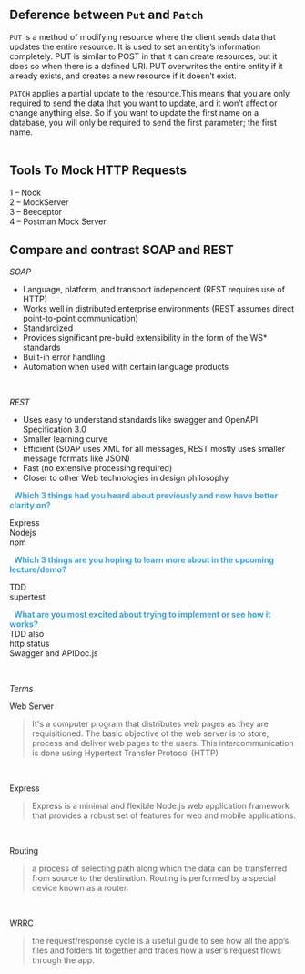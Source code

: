 ## Deference between `Put` and `Patch`  
`PUT` is a method of modifying resource where the client sends data that updates the entire resource. It is used to set an entity’s information completely. PUT is similar to POST in that it can create resources, but it does so when there is a defined URI. PUT overwrites the entire entity if it already exists, and creates a new resource if it doesn’t exist.  

`PATCH` applies a partial update to the resource.This means that you are only required to send the data that you want to update, and it won’t affect or change anything else. So if you want to update the first name on a database, you will only be required to send the first parameter; the first name.  
&nbsp;

## Tools To Mock HTTP Requests  
1 – Nock  
2 – MockServer  
3 – Beeceptor  
4 – Postman Mock Server


## Compare and contrast SOAP and REST  

*SOAP*   
- Language, platform, and transport independent (REST requires use of HTTP)     
- Works well in distributed enterprise environments (REST assumes direct point-to-point communication)
- Standardized
- Provides significant pre-build extensibility in the form of the WS* standards
- Built-in error handling
- Automation when used with certain language products   

&nbsp;


*REST*  
- Uses easy to understand standards like swagger and OpenAPI Specification 3.0
- Smaller learning curve
- Efficient (SOAP uses XML for all messages, REST mostly uses smaller message formats like JSON)
- Fast (no extensive processing required)
- Closer to other Web technologies in design philosophy

&nbsp;
<span style="color:#39A2DB"><b>Which 3 things had you heard about previously and now have better clarity on? </b></span>


Express  
Nodejs  
npm   

&nbsp;
<span style="color:#39A2DB"><b>Which 3 things are you hoping to learn more about in the upcoming lecture/demo? </b></span>
 

TDD  
supertest   

&nbsp;
<span style="color:#39A2DB"><b>What are you most excited about trying to implement or see how it works?</b></span>    
TDD also   
http status   
Swagger and APIDoc.js 


 &nbsp;

*Terms*  
  

Web Server  
> It's a computer program that distributes web pages as they are requisitioned. The basic objective of the web server is to store, process and deliver web pages to the users. This intercommunication is done using Hypertext Transfer Protocol (HTTP)   

&nbsp;

Express  
> Express is a minimal and flexible Node.js web application framework that provides a robust set of features for web and mobile applications.   

&nbsp;

Routing  
> a process of selecting path along which the data can be transferred from source to the destination. Routing is performed by a special device known as a router.    

&nbsp;

WRRC  
> the request/response cycle is a useful guide to see how all the app’s files and folders fit together and traces how a user’s request flows through the app.
